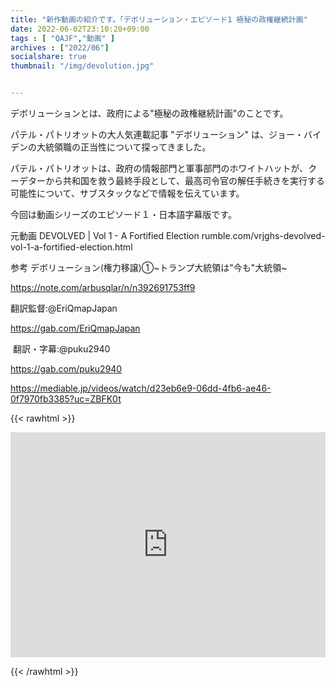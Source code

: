 ```yaml
---
title: "新作動画の紹介です。「デボリューション・エピソード1 極秘の政権継続計画"
date: 2022-06-02T23:10:20+09:00
tags : [ "QAJF","動画" ]
archives : ["2022/06"]
socialshare: true
thumbnail: "/img/devolution.jpg"


---
```


デボリューションとは、政府による"極秘の政権継続計画"のことです。

パテル・パトリオットの大人気連載記事 "デボリューション" は、ジョー・バイデンの大統領職の正当性について探ってきました。

パテル・パトリオットは、政府の情報部門と軍事部門のホワイトハットが、クーデターから共和国を救う最終手段として、最高司令官の解任手続きを実行する可能性について、サブスタックなどで情報を伝えています。

今回は動画シリーズのエピソード１・日本語字幕版です。

元動画
DEVOLVED | Vol 1 - A Fortified Election
rumble.com/vrjghs-devolved-vol-1-a-fortified-election.html

参考
デボリューション(権力移譲)①~トランプ大統領は"今も"大統領~

https://note.com/arbusqlar/n/n392691753ff9

翻訳監督:@EriQmapJapan

https://gab.com/EriQmapJapan

 翻訳・字幕:@puku2940

https://gab.com/puku2940


https://mediable.jp/videos/watch/d23eb6e9-06dd-4fb6-ae46-0f7970fb3385?uc=ZBFK0t

{{< rawhtml >}}

<iframe width="100%" height="360" scrolling="no" frameborder="0" style="border: none;" src="https://mediable.jp/videos/watch/d23eb6e9-06dd-4fb6-ae46-0f7970fb3385?uc=ZBFK0t"></iframe>

{{< /rawhtml >}}
